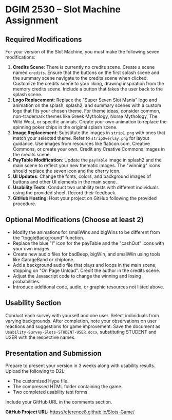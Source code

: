 # DGIM 2530 – Slot Machine Assignment

## Required Modifications
For your version of the Slot Machine, you must make the following seven modifications:

1. **Credits Scene**: There is currently no credits scene. Create a scene named `credits`. Ensure that the buttons on the first splash scene and the summary scene navigate to the credits scene when clicked. Customize the credits scene to your liking, drawing inspiration from the memory credits scene. Include a button that takes the user back to the splash scene.
2. **Logo Replacement**: Replace the "Super Seven Slot Mania" logo and animation on the splash, splash2, and summary scenes with a custom logo that fits your chosen theme. For theme ideas, consider common, non-trademark themes like Greek Mythology, Norse Mythology, The Wild West, or specific animals. Create your own animation to replace the spinning poker chips in the original splash scene.
3. **Image Replacement**: Substitute the images in `strip1.png` with ones that match your selected theme. Refer to `stripOverlay.png` for layout guidance. Use images from resources like flaticon.com, Creative Commons, or create your own. Credit any Creative Commons images in the credits scene.
4. **PayTable Modification**: Update the `payTable` image in splash2 and the main scene to reflect your new thematic images. The "winning" icons should replace the seven icon and the cherry icon.
5. **UI Updates**: Change the fonts, colors, and background images of buttons and other UI elements in the main scene.
6. **Usability Tests**: Conduct two usability tests with different individuals using the provided sheet. Record their feedback.
7. **GitHub Hosting**: Host your project on GitHub following the provided procedure.

## Optional Modifications (Choose at least 2)
- Modify the animations for smallWins and bigWins to be different from the "toggleBackground" function.
- Replace the blue "I" icon for the payTable and the "cashOut" icons with your own images.
- Create new audio files for badBeep, bigWin, and smallWin using tools like GarageBand or chiptone.
- Add a background audio file that plays and loops in the main scene, stopping on "On Page Unload". Credit the author in the credits scene.
- Adjust the Javascript code to change the winning and losing probabilities.
- Introduce additional code, audio, or graphic resources not listed above.

## Usability Section
Conduct each survey with yourself and one user. Select individuals from varying backgrounds. After completion, note your observations on user reactions and suggestions for game improvement. Save the document as `Usability-Survey-Slots-STUDENT-USER.docx`, substituting STUDENT and USER with the respective names.

## Presentation and Submission
Prepare to present your version in 3 weeks along with usability results. Upload the following to D2L:
- The customized Hype file.
- The compressed HTML folder containing the game.
- Two completed usability test forms.

Include your GitHub URL in the comments section.

**GitHub Project URL:** https://cference8.github.io/Slots-Game/

